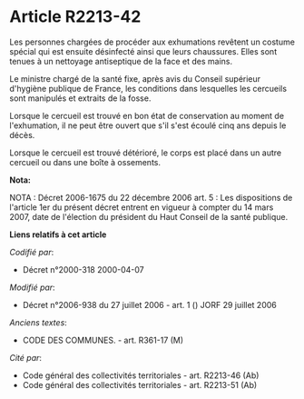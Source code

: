 # Article R2213-42

Les personnes chargées de procéder aux exhumations revêtent un costume spécial qui est ensuite désinfecté ainsi que leurs
chaussures. Elles sont tenues à un nettoyage antiseptique de la face et des mains.

Le ministre chargé de la santé fixe, après avis du Conseil supérieur d'hygiène publique de France, les conditions dans
lesquelles les cercueils sont manipulés et extraits de la fosse.

Lorsque le cercueil est trouvé en bon état de conservation au moment de l'exhumation, il ne peut être ouvert que s'il s'est
écoulé cinq ans depuis le décès.

Lorsque le cercueil est trouvé détérioré, le corps est placé dans un autre cercueil ou dans une boîte à ossements.

**Nota:**

NOTA : Décret 2006-1675 du 22 décembre 2006 art. 5 : Les dispositions de l'article 1er du présent décret entrent en vigueur à
compter du 14 mars 2007, date de l'élection du président du Haut Conseil de la santé publique.

**Liens relatifs à cet article**

_Codifié par_:

  - Décret n°2000-318 2000-04-07

_Modifié par_:

  - Décret n°2006-938 du 27 juillet 2006 - art. 1 () JORF 29 juillet 2006

_Anciens textes_:

  - CODE DES COMMUNES. - art. R361-17 (M)

_Cité par_:

  - Code général des collectivités territoriales - art. R2213-46 (Ab)
  - Code général des collectivités territoriales - art. R2213-51 (Ab)
